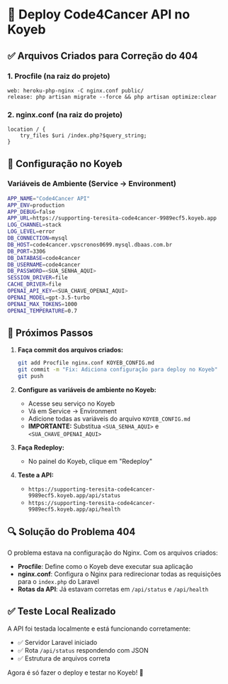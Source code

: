 # 🚀 Deploy Code4Cancer API no Koyeb

## ✅ Arquivos Criados para Correção do 404

### 1. **Procfile** (na raiz do projeto)
```
web: heroku-php-nginx -C nginx.conf public/
release: php artisan migrate --force && php artisan optimize:clear
```

### 2. **nginx.conf** (na raiz do projeto)
```
location / {
    try_files $uri /index.php?$query_string;
}
```

## 🔧 Configuração no Koyeb

### Variáveis de Ambiente (Service → Environment)
```bash
APP_NAME="Code4Cancer API"
APP_ENV=production
APP_DEBUG=false
APP_URL=https://supporting-teresita-code4cancer-9989ecf5.koyeb.app
LOG_CHANNEL=stack
LOG_LEVEL=error
DB_CONNECTION=mysql
DB_HOST=code4cancer.vpscronos0699.mysql.dbaas.com.br
DB_PORT=3306
DB_DATABASE=code4cancer
DB_USERNAME=code4cancer
DB_PASSWORD=<SUA_SENHA_AQUI>
SESSION_DRIVER=file
CACHE_DRIVER=file
OPENAI_API_KEY=<SUA_CHAVE_OPENAI_AQUI>
OPENAI_MODEL=gpt-3.5-turbo
OPENAI_MAX_TOKENS=1000
OPENAI_TEMPERATURE=0.7
```

## 🎯 Próximos Passos

1. **Faça commit dos arquivos criados:**
   ```bash
   git add Procfile nginx.conf KOYEB_CONFIG.md
   git commit -m "Fix: Adiciona configuração para deploy no Koyeb"
   git push
   ```

2. **Configure as variáveis de ambiente no Koyeb:**
   - Acesse seu serviço no Koyeb
   - Vá em Service → Environment
   - Adicione todas as variáveis do arquivo `KOYEB_CONFIG.md`
   - **IMPORTANTE:** Substitua `<SUA_SENHA_AQUI>` e `<SUA_CHAVE_OPENAI_AQUI>`

3. **Faça Redeploy:**
   - No painel do Koyeb, clique em "Redeploy"

4. **Teste a API:**
   - `https://supporting-teresita-code4cancer-9989ecf5.koyeb.app/api/status`
   - `https://supporting-teresita-code4cancer-9989ecf5.koyeb.app/api/health`

## 🔍 Solução do Problema 404

O problema estava na configuração do Nginx. Com os arquivos criados:

- **Procfile**: Define como o Koyeb deve executar sua aplicação
- **nginx.conf**: Configura o Nginx para redirecionar todas as requisições para o `index.php` do Laravel
- **Rotas da API**: Já estavam corretas em `/api/status` e `/api/health`

## ✅ Teste Local Realizado

A API foi testada localmente e está funcionando corretamente:
- ✅ Servidor Laravel iniciado
- ✅ Rota `/api/status` respondendo com JSON
- ✅ Estrutura de arquivos correta

Agora é só fazer o deploy e testar no Koyeb! 🎉
